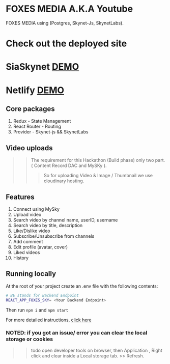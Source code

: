 # FOXES MEDIA A.K.A Youtube 

FOXES MEDIA using  (Postgres, Skynet-Js, SkynetLabs). 


# Check out the deployed site

# SiaSkynet [DEMO](https://100alh6e0dr8glrdvpc99uu4gkf6lgnh6v7qsuo3hu3l472st9ti3cg.siasky.net)

# Netlify [DEMO](https://foxes-media.netlify.app/)

## Core packages

1. Redux - State Management
2. React Router - Routing
3. Provider - Skynet-js && SkynetLabs

## Video uploads
>> The requirement for this Hackathon (Build phase) only two part. ( Content Record DAC and MySKy ). 
>>> So for uploading Video & Image / Thumbnail we use cloudinary hosting. 


## Features

1. Connect using MySky
2. Upload video
3. Search video by channel name, userID, username
4. Search video by title, description
5. Like/Dislike video
6. Subscribe/Unsubscribe from channels
7. Add comment
8. Edit profile (avatar, cover)
9. Liked videos
10. History

## Running locally

At the root of your project create an .env file with the following contents:

```bash
# BE stands for Backend Endpoint
REACT_APP_FOXES_SKY= <Your Backend Endpoint>
```

Then run <code>npm i</code> and <code>npm start</code> 

For more detailed instructions, [click here](#)

### NOTED: if you got an issue/ error you can clear the local storage or cookies
>> todo open developer tools on browser, then Application , Right click and clear inside a Local storage tab. >> Refresh.  
